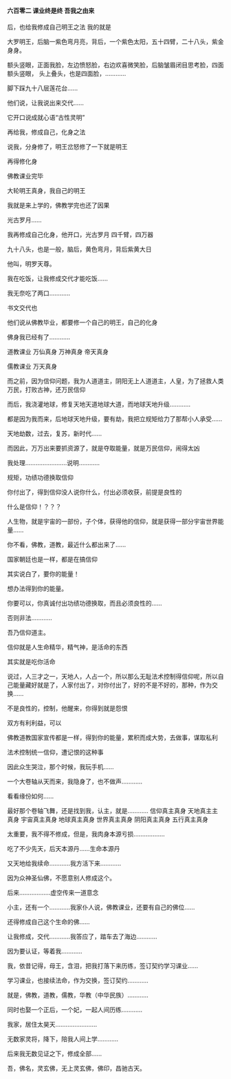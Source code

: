 #### 六百零二 课业终是终 吾我之由来

后，也给我修成自己明王之法
我的就是

大罗明王，后脑一紫色弯月亮，背后，一个紫色太阳，五十四臂，二十八头，紫金身身。

额头竖眼，正面我脸，左边愤怒脸，右边欢喜微笑脸，后脑皱眉闭目思考脸，四面额头竖眼，
头上叠头，也是四面脸，…………

脚下踩九十八层莲花台……

他们说，让我说出来交代……

它开口说成就心语“古性灵明”

再给我，修成自己，化身之法

说我，分身修了，明王岔怒修了一下就是明王

再得修化身

佛教课业完毕

大轮明王真身，我自己的明王

我就是来上学的，佛教学完也还了因果


光古罗月……

我再修成自己化身，他开口，光古罗月
四千臂，四万器

九十八头，也是一般，脑后，黄色弯月，背后紫黄大日

他叫，明罗天尊。

我在吃饭，让我修成交代才能吃饭……

我无奈吃了两口…………

书文交代也

他们说从佛教毕业，都要修一个自己的明王，自己的化身

佛身我已经有了…………

道教课业
万仙真身
万神真身
帝天真身

儒教课业
万天真身

而之前，因为信仰问题，我为人道道主，阴阳无上人道道主，人皇，为了拯救人类万民，打败古神，还万民信仰

而后，我浇灌地球，修复天地天道地球大道，而地球天地升级…………

都是因为我而来，后地球天地升级，要有劫，我把立规矩给力了那帮小人承受……

天地劫数，过去，复苏，新时代……

而因此，万万出来要抓资源了，就是夺取能量，就是万民信仰，闹得太凶

我处理……………………说明…………

规矩，功绩功德换取信仰

你付出了，得到信仰没人说你什么，付出必须收获，前提是良性的

什么是信仰！？？？

人生物，就是宇宙的一部份，子个体，获得他的信仰，就是获得一部分宇宙世界能量……

你不看，佛教，道教，最近什么都出来了……

国家朝廷也是一样，都是在搞信仰

其实说白了，要你的能量！

想办法得到你的能量。

你要可以，你真诚付出功绩功德换取，而且必须良性的……

否则非法…………

吾乃信仰道主。


信仰就是人生命精华，精气神，是活命的东西

其实就是吃你活命

说过，人三才之一，天地人，人占一个，所以那么无耻法术控制得信仰呢，所以自己能量藏好就是了，人家付出了，对你付出了，好的不是不好的，那种，作为交换……

不是良性的，控制，他醒来，你得到就是怨恨

双方有利利益，可以

佛教道教国家宣传都是一样，得到你的能量，累积而成大势，去做事，谋取私利

法术控制统一信仰，遭记恨的这种事

因此众生哭泣，那个时候，我玩手机……

一个大卷轴从天而来，我隐身了，也不做声…………

看看缘份如何……

最好那个卷轴飞舞，还是找到我，认主，就是…………
信仰真主真身
天地真主主真身
宇宙真主真身
地球真主真身
世界真主真身
阴阳真主真身
五行真主真身

太重要，我不得不修成，但是，我肉身本源亏损………………

吃了不少先天，后天本源丹……生命本源丹

又天地给我续命…………我方活下来…………

因为众神圣仙佛，不愿意别人修成这个。

后来………………虚空传来一道意念

小主，还有一个…………我家仆人说，佛教课业，还要有自己的佛位……

还得修成自己这个生命的佛……

让我修成，交代…………我答应了，踏车去了海边…………

因为要认证，等着我…………

我，依昔记得，母王，含泪，把我打落下来历练，签订契约学习课业……

学习课业，也接续法命，作为交换，签订契约…………

就是，佛教，道教，儒教，华教（中华民族）…………

同时也娶一个正后，一个妃，一起人间历练…………

我家，居住太昊天……………………

无数家灵将，降下，陪我人间上学…………


后来我无数见证之下，修成全部……

吾，佛名，灵玄佛，无上灵玄佛，佛印，昌驰古天。